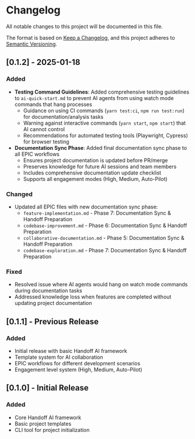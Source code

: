 # Changelog

All notable changes to this project will be documented in this file.

The format is based on [Keep a Changelog](https://keepachangelog.com/en/1.0.0/),
and this project adheres to [Semantic Versioning](https://semver.org/spec/v2.0.0.html).

## [0.1.2] - 2025-01-18

### Added
- **Testing Command Guidelines**: Added comprehensive testing guidelines to `ai-quick-start.md` to prevent AI agents from using watch mode commands that hang processes
  - Guidance on using CI commands (`yarn test:ci`, `npm run test:run`) for documentation/analysis tasks
  - Warning against interactive commands (`yarn start`, `npm start`) that AI cannot control
  - Recommendations for automated testing tools (Playwright, Cypress) for browser testing
- **Documentation Sync Phase**: Added final documentation sync phase to all EPIC workflows
  - Ensures project documentation is updated before PR/merge
  - Preserves knowledge for future AI sessions and team members
  - Includes comprehensive documentation update checklist
  - Supports all engagement modes (High, Medium, Auto-Pilot)

### Changed
- Updated all EPIC files with new documentation sync phase:
  - `feature-implementation.md` - Phase 7: Documentation Sync & Handoff Preparation
  - `codebase-improvement.md` - Phase 6: Documentation Sync & Handoff Preparation  
  - `collaborative-documentation.md` - Phase 5: Documentation Sync & Handoff Preparation
  - `codebase-exploration.md` - Phase 7: Documentation Sync & Handoff Preparation

### Fixed
- Resolved issue where AI agents would hang on watch mode commands during documentation tasks
- Addressed knowledge loss when features are completed without updating project documentation

## [0.1.1] - Previous Release

### Added
- Initial release with basic Handoff AI framework
- Template system for AI collaboration
- EPIC workflows for different development scenarios
- Engagement level system (High, Medium, Auto-Pilot)

## [0.1.0] - Initial Release

### Added
- Core Handoff AI framework
- Basic project templates
- CLI tool for project initialization